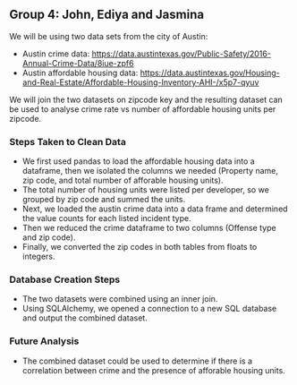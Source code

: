 ## Group 4: John, Ediya and Jasmina

We will be using two data sets from the city of Austin:
* Austin crime data: https://data.austintexas.gov/Public-Safety/2016-Annual-Crime-Data/8iue-zpf6
* Austin affordable housing data: https://data.austintexas.gov/Housing-and-Real-Estate/Affordable-Housing-Inventory-AHI-/x5p7-qyuv

We will join the two datasets on zipcode key and the resulting dataset can be used to analyse crime rate vs number of affordable housing units per zipcode.

### Steps Taken to Clean Data

* We first used pandas to load the affordable housing data into a dataframe, then we isolated the columns we needed (Property name, zip code, and total number of afforable housing units).
* The total number of housing units were listed per developer, so we grouped by zip code and summed the units.
* Next, we loaded the austin crime data into a data frame and determined the value counts for each listed incident type. 
* Then we reduced the crime dataframe to two columns (Offense type and zip code).
* Finally, we converted the zip codes in both tables from floats to integers. 

### Database Creation Steps

* The two datasets were combined using an inner join.
* Using SQLAlchemy, we opened a connection to a new SQL database and output the combined dataset. 

### Future Analysis

* The combined dataset could be used to determine if there is a correlation between crime and the presence of afforable housing units.
